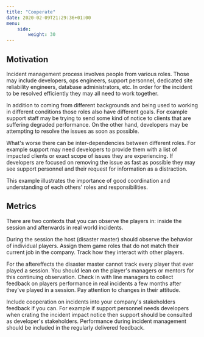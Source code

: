 ```yaml
---
title: "Cooperate"
date: 2020-02-09T21:29:36+01:00
menu:
    side:
        weight: 30
---
```


## Motivation

Incident management process involves people from various roles. Those may include developers, ops engineers, support personnel, dedicated site reliability engineers, database administrators, etc. In order for the incident to be resolved efficiently they may all need to work together.

In addition to coming from different backgrounds and being used to working in different conditions those roles also have different goals. For example support staff may be trying to send some kind of notice to clients that are suffering degraded performance. On the other hand, developers may be attempting to resolve the issues as soon as possible.

What's worse there can be inter-dependencies between different roles. For example support may need developers to provide them with a list of impacted clients or exact scope of issues they are experiencing. If developers are focused on removing the issue as fast as possible they may see support personnel and their request for information as a distraction.

This example illustrates the importance of good coordination and understanding of each others' roles and responsibilities.

## Metrics

There are two contexts that you can observe the players in: inside the session and afterwards in real world incidents.

During the session the host (disaster master) should observe the behavior of individual players. Assign them game roles that do not match their current job in the company. Track how they interact with other players.

For the aftereffects the disaster master cannot track every player that ever played a session. You should lean on the player's managers or mentors for this continuing observation. Check in with line managers to collect feedback on players performance in real incidents a few months after they've played in a session. Pay attention to changes in their attitude.

Include cooperation on incidents into your company's stakeholders feedback if you can. For example if support personnel needs developers when crating the incident impact notice then support should be consulted as developer's stakeholders. Performance during incident management should be included in the regularly delivered feedback.

